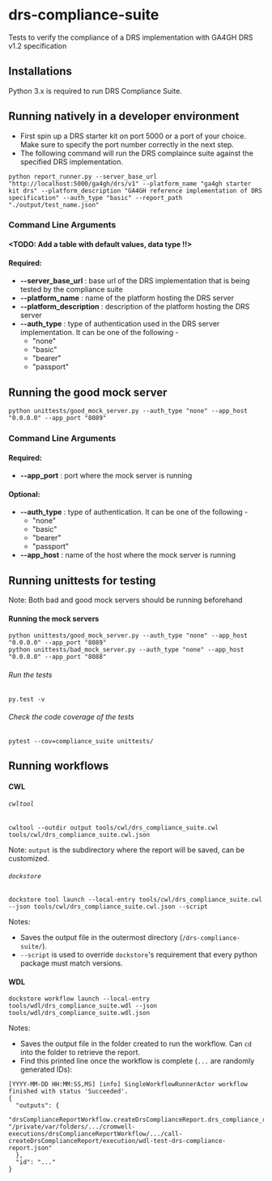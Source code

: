 # drs-compliance-suite
Tests to verify the compliance of a DRS implementation with GA4GH DRS v1.2 specification 

## Installations
Python 3.x is required to run DRS Compliance Suite.

## Running natively in a developer environment

* First spin up a DRS starter kit on port 5000 or a port of your choice. Make sure to specify the port number correctly in the next step.
* The following command will run the DRS complaince suite against the specified DRS implementation.
``` 
python report_runner.py --server_base_url "http://localhost:5000/ga4gh/drs/v1" --platform_name "ga4gh starter kit drs" --platform_description "GA4GH reference implementation of DRS specification" --auth_type "basic" --report_path "./output/test_name.json"
```
### Command Line Arguments
#### <TODO: Add a table with default values, data type !!>
#### Required:
* **--server_base_url** : base url of the DRS implementation that is being tested by the compliance suite
* **--platform_name** : name of the platform hosting the DRS server
* **--platform_description** : description of the platform hosting the DRS server
* **--auth_type** : type of authentication used in the DRS server implementation. It can be one of the following -
  * "none"
  * "basic"
  * "bearer"
  * "passport"
## Running the good mock server
```
python unittests/good_mock_server.py --auth_type "none" --app_host "0.0.0.0" --app_port "8089"
```
### Command Line Arguments
#### Required:
* **--app_port** : port where the mock server is running
#### Optional:
* **--auth_type** : type of authentication. It can be one of the following -
  * "none"
  * "basic"
  * "bearer"
  * "passport"
* **--app_host** : name of the host where the mock server is running

## Running unittests for testing
Note: Both bad and good mock servers should be running beforehand
#### Running the mock servers
```
python unittests/good_mock_server.py --auth_type "none" --app_host "0.0.0.0" --app_port "8089"
python unittests/bad_mock_server.py --auth_type "none" --app_host "0.0.0.0" --app_port "8088"
```
###### Run the tests
```
py.test -v
```
###### Check the code coverage of the tests
```
pytest --cov=compliance_suite unittests/ 
```

## Running workflows
#### CWL
###### `cwltool`
```
cwltool --outdir output tools/cwl/drs_compliance_suite.cwl tools/cwl/drs_compliance_suite.cwl.json
```
Note: `output` is the subdirectory where the report will be saved, can be customized.
###### `dockstore`
```
dockstore tool launch --local-entry tools/cwl/drs_compliance_suite.cwl --json tools/cwl/drs_compliance_suite.cwl.json --script
```
Notes:
* Saves the output file in the outermost directory (`/drs-compliance-suite/`).
* `--script` is used to override `dockstore`'s requirement that every python package must match versions.

#### WDL
```
dockstore workflow launch --local-entry tools/wdl/drs_compliance_suite.wdl --json tools/wdl/drs_compliance_suite.wdl.json
```
Notes:
* Saves the output file in the folder created to run the workflow. Can `cd` into the folder to retrieve the report.
* Find this printed line once the workflow is complete (`...` are randomly generated IDs):
```
[YYYY-MM-DD HH:MM:SS,MS] [info] SingleWorkflowRunnerActor workflow finished with status 'Succeeded'.
{
  "outputs": {
    "drsComplianceReportWorkflow.createDrsComplianceReport.drs_compliance_report": "/private/var/folders/.../cromwell-executions/drsComplianceReportWorkflow/.../call-createDrsComplianceReport/execution/wdl-test-drs-compliance-report.json"
  },
  "id": "..."
}
```